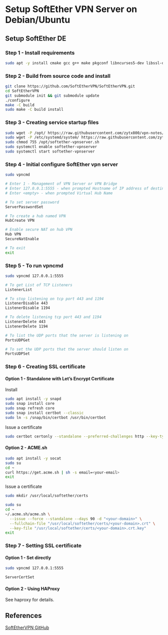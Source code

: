 # Setup SoftEther VPN Server on Debian/Ubuntu

## Setup SoftEther DE

### Step 1 - Install requirements

```bash
sudo apt -y install cmake gcc g++ make pkgconf libncurses5-dev libssl-dev libsodium-dev libreadline-dev zlib1g-dev
```

### Step 2 - Build from source code and install

```bash
git clone https://github.com/SoftEtherVPN/SoftEtherVPN.git
cd SoftEtherVPN
git submodule init && git submodule update
./configure
make -C build
sudo make -C build install
```

### Step 3 - Creating service startup files

```bash
sudo wget -P /opt/ https://raw.githubusercontent.com/zytx800/vpn-notes/main/softether/softether-vpnserver.sh
sudo wget -P /etc/systemd/system/ https://raw.githubusercontent.com/zytx800/vpn-notes/main/softether/softether-vpnserver.service
sudo chmod 755 /opt/softether-vpnserver.sh
sudo systemctl enable softether-vpnserver
sudo systemctl start softether-vpnserver
```

### Step 4 - Initial configure SoftEther vpn server

```bash
sudo vpncmd

# Enter 1 - Management of VPN Server or VPN Bridge
# Enter 127.0.0.1:5555 - when prompted Hostname of IP address of destination
# Enter <empty> - when prompted Virtual Hub Name

# To set server password
ServerPasswordSet

# To create a hub named VPN
HubCreate VPN

# Enable secure NAT on hub VPN
Hub VPN
SecureNatEnable

# To exit
exit
```

### Step 5 - To run vpncmd

```bash
sudo vpncmd 127.0.0.1:5555

# To get List of TCP Listeners
ListenerList

# To stop listening on tcp port 443 and 1194
ListenerDisable 443
ListenerDisable 1194

# To delete listening tcp port 443 and 1194
ListenerDelete 443
ListenerDelete 1194

# To list the UDP ports that the server is listening on
PortsUDPGet

# To set the UDP ports that the server should listen on
PortsUDPSet
```

### Step 6 - Creating SSL certificate

#### Option 1 - Standalone with Let’s Encrypt Certificate

Install

```bash
sudo apt install -y snapd
sudo snap install core
sudo snap refresh core
sudo snap install certbot --classic
sudo ln -s /snap/bin/certbot /usr/bin/certbot
```

Issue a certificate

```bash
sudo certbot certonly --standalone --preferred-challenges http --key-type rsa --agree-tos --email <your-email> -d <your-domain>
```

#### Option 2 - ACME.sh

```bash
sudo apt install -y socat
sudo su
cd ~
curl https://get.acme.sh | sh -s email=<your-email>
exit
```

Issue a certificate

```bash
sudo mkdir /usr/local/softether/certs

sudo su
cd ~
~/.acme.sh/acme.sh \
  --issue --force --standalone --days 90 -d "<your-domain>" \
  --fullchain-file "/usr/local/softether/certs/<your-domain>.crt" \
  --key-file "/usr/local/softether/certs/<your-domain>.crt.key"
exit
```

### Step 7 - Setting SSL certificate

#### Option 1 - Set directly

```bash
sudo vpncmd 127.0.0.1:5555

ServerCertSet
```

#### Option 2 - Using HAProxy

See haproxy for details.

## References

[SoftEtherVPN GitHub](https://github.com/SoftEtherVPN/SoftEtherVPN/blob/master/src/BUILD_UNIX.md)
